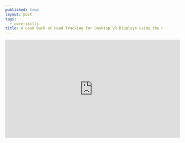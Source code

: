 ```yaml
---
published: true
layout: post
tags:
  - core-skills
title: A Look Back at Head Tracking for Desktop VR Displays using the WiiRemote
---
```

<div class="videoWrapper">
<iframe width="560" height="315" src="https://www.youtube.com/watch?v=Jd3-eiid-Uw" frameborder="0" allowfullscreen></iframe>
</div>

